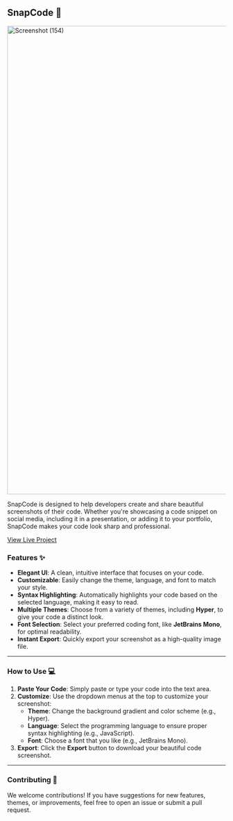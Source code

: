 ## **SnapCode** 📸


<img width="1920" height="1080" alt="Screenshot (154)" src="https://github.com/user-attachments/assets/d166e2ed-dfd3-49eb-9095-3023bfb18240" />

SnapCode is designed to help developers create and share beautiful screenshots of their code. Whether you're showcasing a code snippet on social media, including it in a presentation, or adding it to your portfolio, SnapCode makes your code look sharp and professional.

[View Live Project](https://snapcode-web.vercel.app/)



### **Features ✨**

* **Elegant UI**: A clean, intuitive interface that focuses on your code.
* **Customizable**: Easily change the theme, language, and font to match your style.
* **Syntax Highlighting**: Automatically highlights your code based on the selected language, making it easy to read.
* **Multiple Themes**: Choose from a variety of themes, including **Hyper**, to give your code a distinct look.
* **Font Selection**: Select your preferred coding font, like **JetBrains Mono**, for optimal readability.
* **Instant Export**: Quickly export your screenshot as a high-quality image file.

---

### **How to Use 💻**

1.  **Paste Your Code**: Simply paste or type your code into the text area.
2.  **Customize**: Use the dropdown menus at the top to customize your screenshot:
    * **Theme**: Change the background gradient and color scheme (e.g., Hyper).
    * **Language**: Select the programming language to ensure proper syntax highlighting (e.g., JavaScript).
    * **Font**: Choose a font that you like (e.g., JetBrains Mono).
3.  **Export**: Click the **Export** button to download your beautiful code screenshot.

---

### **Contributing 🤝**

We welcome contributions! If you have suggestions for new features, themes, or improvements, feel free to open an issue or submit a pull request.
